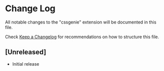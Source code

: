 # Change Log

All notable changes to the "cssgenie" extension will be documented in this file.

Check [Keep a Changelog](http://keepachangelog.com/) for recommendations on how to structure this file.

## [Unreleased]

- Initial release